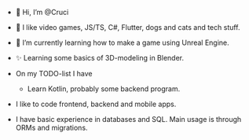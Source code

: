- 👋 Hi, I’m @Cruci
- 👀 I like video games, JS/TS, C#, Flutter, dogs and cats and tech stuff.
- 🌱 I’m currently learning how to make a game using Unreal Engine.
- ✨ Learning some basics of 3D-modeling in Blender.

- On my TODO-list I have
  - Learn Kotlin, probably some backend program.
  
- I like to code frontend, backend and mobile apps.
- I have basic experience in databases and SQL. Main usage is through ORMs and migrations.

<!---
Cruci/Cruci is a ✨ special ✨ repository because its `README.md` (this file) appears on your GitHub profile.
You can click the Preview link to take a look at your changes.
--->
